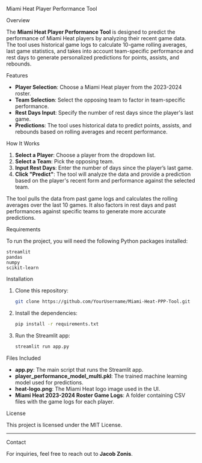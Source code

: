 Miami Heat Player Performance Tool

Overview

The **Miami Heat Player Performance Tool** is designed to predict the performance of Miami Heat players by analyzing their recent game data. The tool uses historical game logs to calculate 10-game rolling averages, last game statistics, and takes into account team-specific performance and rest days to generate personalized predictions for points, assists, and rebounds.

Features

- **Player Selection**: Choose a Miami Heat player from the 2023-2024 roster.
- **Team Selection**: Select the opposing team to factor in team-specific performance.
- **Rest Days Input**: Specify the number of rest days since the player's last game.
- **Predictions**: The tool uses historical data to predict points, assists, and rebounds based on rolling averages and recent performance.

How It Works

1. **Select a Player**: Choose a player from the dropdown list.
2. **Select a Team**: Pick the opposing team.
3. **Input Rest Days**: Enter the number of days since the player’s last game.
4. **Click "Predict"**: The tool will analyze the data and provide a prediction based on the player's recent form and performance against the selected team.

The tool pulls the data from past game logs and calculates the rolling averages over the last 10 games. It also factors in rest days and past performances against specific teams to generate more accurate predictions.

Requirements

To run the project, you will need the following Python packages installed:

```
streamlit
pandas
numpy
scikit-learn
```

Installation

1. Clone this repository:
    ```bash
    git clone https://github.com/YourUsername/Miami-Heat-PPP-Tool.git
    ```
2. Install the dependencies:
    ```bash
    pip install -r requirements.txt
    ```
3. Run the Streamlit app:
    ```bash
    streamlit run app.py
    ```

Files Included

- **app.py**: The main script that runs the Streamlit app.
- **player_performance_model_multi.pkl**: The trained machine learning model used for predictions.
- **heat-logo.png**: The Miami Heat logo image used in the UI.
- **Miami Heat 2023-2024 Roster Game Logs**: A folder containing CSV files with the game logs for each player.

License

This project is licensed under the MIT License.

---

Contact

For inquiries, feel free to reach out to **Jacob Zonis**.
